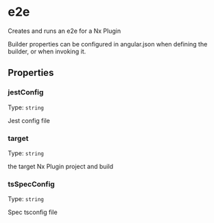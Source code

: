 # e2e

Creates and runs an e2e for a Nx Plugin

Builder properties can be configured in angular.json when defining the builder, or when invoking it.

## Properties

### jestConfig

Type: `string`

Jest config file

### target

Type: `string`

the target Nx Plugin project and build

### tsSpecConfig

Type: `string`

Spec tsconfig file
